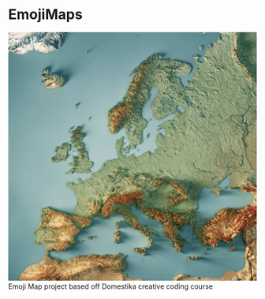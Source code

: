 # EmojiMaps

![Output of this code representing map of Europe](europe.jpg "Output")
Emoji Map project based off Domestika creative coding course
